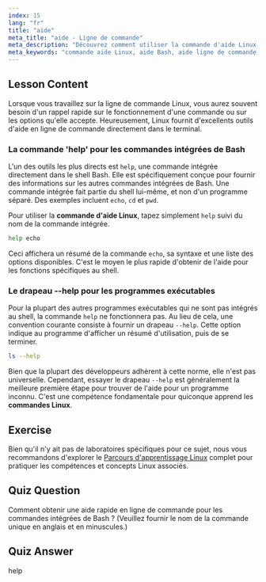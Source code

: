 ```yaml
---
index: 15
lang: "fr"
title: "aide"
meta_title: "aide - Ligne de commande"
meta_description: "Découvrez comment utiliser la commande d'aide Linux pour une assistance rapide dans votre terminal. Ce tutoriel Bash explique comment obtenir de l'aide pour les commandes shell intégrées et utiliser l'indicateur --help pour d'autres programmes Linux."
meta_keywords: "commande aide Linux, aide Bash, aide ligne de commande, commandes Linux, Linux débutant, tutoriel Linux, tutoriel Bash, shell intégré, assistance ligne de commande"
---
```


## Lesson Content

Lorsque vous travaillez sur la ligne de commande Linux, vous aurez souvent besoin d'un rappel rapide sur le fonctionnement d'une commande ou sur les options qu'elle accepte. Heureusement, Linux fournit d'excellents outils d'aide en ligne de commande directement dans le terminal.

### La commande 'help' pour les commandes intégrées de Bash

L'un des outils les plus directs est `help`, une commande intégrée directement dans le shell Bash. Elle est spécifiquement conçue pour fournir des informations sur les autres commandes intégrées de Bash. Une commande intégrée fait partie du shell lui-même, et non d'un programme séparé. Des exemples incluent `echo`, `cd` et `pwd`.

Pour utiliser la **commande d'aide Linux**, tapez simplement `help` suivi du nom de la commande intégrée.

```bash
help echo
```

Ceci affichera un résumé de la commande `echo`, sa syntaxe et une liste des options disponibles. C'est le moyen le plus rapide d'obtenir de l'aide pour les fonctions spécifiques au shell.

### Le drapeau --help pour les programmes exécutables

Pour la plupart des autres programmes exécutables qui ne sont pas intégrés au shell, la commande `help` ne fonctionnera pas. Au lieu de cela, une convention courante consiste à fournir un drapeau `--help`. Cette option indique au programme d'afficher un résumé d'utilisation, puis de se terminer.

```bash
ls --help
```

Bien que la plupart des développeurs adhèrent à cette norme, elle n'est pas universelle. Cependant, essayer le drapeau `--help` est généralement la meilleure première étape pour trouver de l'aide pour un programme inconnu. C'est une compétence fondamentale pour quiconque apprend les **commandes Linux**.

## Exercise

Bien qu'il n'y ait pas de laboratoires spécifiques pour ce sujet, nous vous recommandons d'explorer le [Parcours d'apprentissage Linux](https://labex.io/fr/learn/linux) complet pour pratiquer les compétences et concepts Linux associés.

## Quiz Question

Comment obtenir une aide rapide en ligne de commande pour les commandes intégrées de Bash ? (Veuillez fournir le nom de la commande unique en anglais et en minuscules.)

## Quiz Answer

help
